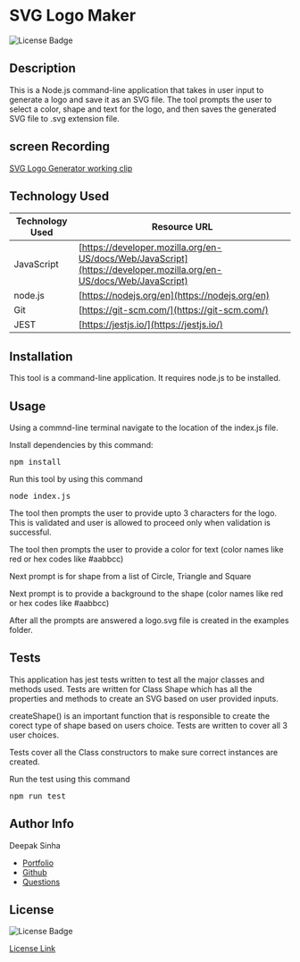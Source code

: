 # SVG Logo Maker
![License Badge](https://img.shields.io/badge/License-MIT-yellow.svg)  


## Description
This is a Node.js command-line application that takes in user input to generate a logo and save it as an SVG file. The tool prompts the user to select a color, shape and text for the logo, and then saves the generated SVG file to .svg extension file.


## screen Recording
[SVG Logo Generator working clip](https://drive.google.com/file/d/1yodNP_UKkeh-KIkQmvjRJnrtpVoUyIwM/view)

## Technology Used 

| Technology Used         | Resource URL           | 
| ------------- |-------------| 
| JavaScript    | [https://developer.mozilla.org/en-US/docs/Web/JavaScript](https://developer.mozilla.org/en-US/docs/Web/JavaScript) | 
| node.js    | [https://nodejs.org/en](https://nodejs.org/en) | 
| Git | [https://git-scm.com/](https://git-scm.com/)     |   
| JEST | [https://jestjs.io/](https://jestjs.io/)     |  
 

## Installation 
This tool is a command-line application. It requires node.js to be installed.

## Usage
Using a commnd-line terminal navigate to the location of the index.js file.

Install dependencies by this command:
<pre>
npm install
</pre>

Run this tool by using this command
<pre>
node index.js
</pre>

The tool then prompts the user to provide upto 3 characters for the logo.
This is validated and user is allowed to proceed only when validation is successful.

The tool then prompts the user to provide a color for text (color names like red or hex codes like #aabbcc)

Next prompt is for shape from a list of Circle, Triangle and Square

Next prompt is to provide a background to the shape (color names like red or hex codes like #aabbcc)

After all the prompts are answered a logo.svg file is created in the examples folder.

## Tests
This application has jest tests written to test all the major classes and methods used. Tests are written for Class Shape which has all the properties and methods to create an SVG based on user provided inputs.

createShape() is an important function that is responsible to create the corect type of shape based on users choice. Tests are written to cover all 3 user choices.

Tests cover all the Class constructors to make sure correct instances are created. 

Run the test using this command
<pre>
npm run test
</pre>

## Author Info

Deepak Sinha
* [Portfolio](https://dee-here.github.io/portfolio/)
* [Github](https://github.com/dee-here)
* [Questions ](mailto:deepakdilse@gmail.com)

## License
![License Badge](https://img.shields.io/badge/License-MIT-yellow.svg)  

[License Link](https://choosealicense.com/licenses/mit/)  
